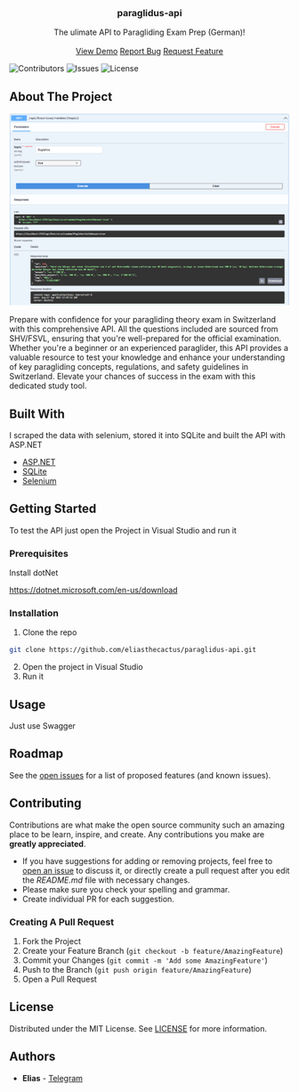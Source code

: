 <br/>
<p align="center">
  <h3 align="center">paraglidus-api</h3>

  <p align="center">
    The ulimate API to Paragliding Exam Prep (German)!
    <br/>
    <br/>
    <a href="https://github.com/eliasthecactus/paraglidus-api">View Demo</a>
    <a href="https://github.com/eliasthecactus/paraglidus-api/issues">Report Bug</a>
    <a href="https://github.com/eliasthecactus/paraglidus-api/issues">Request Feature</a>
  </p>
</p>

![Contributors](https://img.shields.io/github/contributors/eliasthecactus/paraglidus-api?color=dark-green) ![Issues](https://img.shields.io/github/issues/eliasthecactus/paraglidus-api) ![License](https://img.shields.io/github/license/eliasthecactus/paraglidus-api) 

## About The Project

![Screen Shot](images/screenshot.png)

Prepare with confidence for your paragliding theory exam in Switzerland with this comprehensive API. All the questions included are sourced from SHV/FSVL, ensuring that you're well-prepared for the official examination. Whether you're a beginner or an experienced paraglider, this API provides a valuable resource to test your knowledge and enhance your understanding of key paragliding concepts, regulations, and safety guidelines in Switzerland. Elevate your chances of success in the exam with this dedicated study tool.

## Built With

I scraped the data with selenium, stored it into SQLite and built the API with ASP.NET

* [ASP.NET](https://dotnet.microsoft.com/en-us/apps/aspnet)
* [SQLite](https://www.sqlite.org/index.html)
* [Selenium](https://www.selenium.dev/)

## Getting Started

To test the API just open the Project in Visual Studio and run it

### Prerequisites

Install dotNet

https://dotnet.microsoft.com/en-us/download

### Installation

1. Clone the repo
```sh
git clone https://github.com/eliasthecactus/paraglidus-api.git
```
2. Open the project in Visual Studio
3. Run it

## Usage

Just use Swagger

## Roadmap

See the [open issues](https://github.com/eliasthecactus/paraglidus-api/issues) for a list of proposed features (and known issues).

## Contributing

Contributions are what make the open source community such an amazing place to be learn, inspire, and create. Any contributions you make are **greatly appreciated**.
* If you have suggestions for adding or removing projects, feel free to [open an issue](https://github.com/eliasthecactus/paraglidus-api/issues/new) to discuss it, or directly create a pull request after you edit the *README.md* file with necessary changes.
* Please make sure you check your spelling and grammar.
* Create individual PR for each suggestion.

### Creating A Pull Request

1. Fork the Project
2. Create your Feature Branch (`git checkout -b feature/AmazingFeature`)
3. Commit your Changes (`git commit -m 'Add some AmazingFeature'`)
4. Push to the Branch (`git push origin feature/AmazingFeature`)
5. Open a Pull Request

## License

Distributed under the MIT License. See [LICENSE](https://github.com/eliasthecactus/paraglidus-api/blob/main/LICENSE) for more information.

## Authors

* **Elias** - [Telegram](https://t.me/s2223am)
